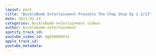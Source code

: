```yaml
---
layout: post
title: "BuckleBomb Entertainment Presents The Chop Shop Ep 2 2/23"
date: 2021-02-24
categories: bucklebomb-entertainment videos
author: bucklebomb-entertainment
spotify_track_id: 
youtube_video_id: Ag5k06KHX3s
apple_track_id: 
youtube_metadata: 
---
```

